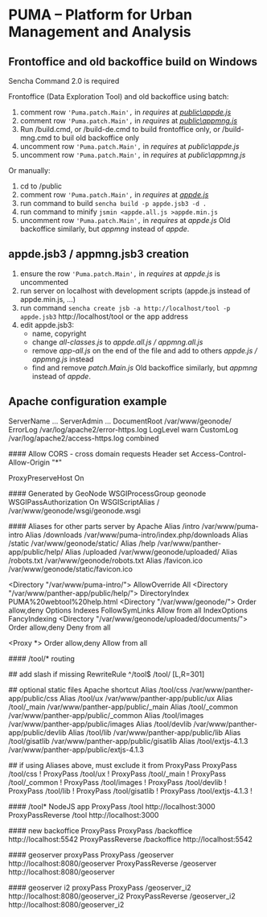PUMA – Platform for Urban Management and Analysis
=================================================

Frontoffice and old backoffice build on Windows
-----------------------------------------------
Sencha Command 2.0 is required

Frontoffice (Data Exploration Tool) and old backoffice using batch:
 1. comment row `'Puma.patch.Main',` in *requires* at [*public\appde.js*](https://github.com/gisat/puma/blob/master/public/appde.js#L18)
 2. comment row `'Puma.patch.Main',` in *requires* at [*public\appmng.js*](https://github.com/gisat/puma/blob/master/public/appmng.js#L23)
 3. Run /build.cmd, or /build-de.cmd to build frontoffice only, or /build-mng.cmd to buil old backoffice only
 4. uncomment row `'Puma.patch.Main',` in *requires* at *public\appde.js*
 5. uncomment row `'Puma.patch.Main',` in *requires* at *public\appmng.js*
 
Or manually:
 1. cd to /public
 2. comment row `'Puma.patch.Main',` in *requires* at [*appde.js*](https://github.com/gisat/puma/blob/master/public/appde.js#L18)
 3. run command to build `sencha build -p appde.jsb3 -d .`
 4. run command to minify `jsmin <appde.all.js >appde.min.js`
 5. uncomment row `'Puma.patch.Main',` in *requires* at *appde.js*
Old backoffice similarly, but *appmng* instead of *appde*.

appde.jsb3 / appmng.jsb3 creation
---------------------------------
1. ensure the row `'Puma.patch.Main',` in *requires* at *appde.js* is uncommented
2. run server on localhost with development scripts (appde.js instead of appde.min.js, ...)
3. run command `sencha create jsb -a http://localhost/tool -p appde.jsb3` http\://localhost/tool or the app address
4. edit appde.jsb3:
    - name, copyright
    - change *all-classes.js* to *appde.all.js / appmng.all.js*
    - remove *app-all.js* on the end of the file and add to others *appde.js / appmng.js* instead
    - find and remove *patch.Main.js*
Old backoffice similarly, but *appmng* instead of *appde*.

Apache configuration example
----------------------------
ServerName ...
ServerAdmin ...
DocumentRoot /var/www/geonode/
ErrorLog /var/log/apache2/error-https.log
LogLevel warn
CustomLog /var/log/apache2/access-https.log combined

\#\#\#\# Allow CORS - cross domain requests
Header set Access-Control-Allow-Origin "*"

ProxyPreserveHost On

\#\#\#\# Generated by GeoNode
WSGIProcessGroup geonode
WSGIPassAuthorization On
WSGIScriptAlias / /var/www/geonode/wsgi/geonode.wsgi

\#\#\#\# Aliases for other parts server by Apache
Alias /intro /var/www/puma-intro
Alias /downloads /var/www/puma-intro/index.php/downloads
Alias /static /var/www/geonode/static/
Alias /help /var/www/panther-app/public/help/
Alias /uploaded /var/www/geonode/uploaded/
Alias /robots.txt /var/www/geonode/robots.txt
Alias /favicon.ico /var/www/geonode/static/favicon.ico

<Directory "/var/www/puma-intro/">
    AllowOverride All
</Directory>
<Directory "/var/www/panther-app/public/help/">
    DirectoryIndex PUMA%20webtool%20help.html
</Directory>
<Directory "/var/www/geonode/">
    Order allow,deny
    Options Indexes FollowSymLinks
    Allow from all
    IndexOptions FancyIndexing
</Directory>
<Directory "/var/www/geonode/uploaded/documents/">
    Order allow,deny
    Deny from all
</Directory>

<Proxy *>
    Order allow,deny
    Allow from all
</Proxy>


\#\#\#\# /tool/* routing

\#\# add slash if missing
RewriteRule ^/tool$ /tool/ [L,R=301]

\#\# optional static files Apache shortcut
Alias /tool/css /var/www/panther-app/public/css
Alias /tool/ux /var/www/panther-app/public/ux
Alias /tool/_main /var/www/panther-app/public/_main
Alias /tool/_common /var/www/panther-app/public/_common
Alias /tool/images /var/www/panther-app/public/images
Alias /tool/devlib /var/www/panther-app/public/devlib
Alias /tool/lib /var/www/panther-app/public/lib
Alias /tool/gisatlib /var/www/panther-app/public/gisatlib
Alias /tool/extjs-4.1.3 /var/www/panther-app/public/extjs-4.1.3

\#\# if using Aliases above, must exclude it from ProxyPass
ProxyPass /tool/css !
ProxyPass /tool/ux !
ProxyPass /tool/_main !
ProxyPass /tool/_common !
ProxyPass /tool/images !
ProxyPass /tool/devlib !
ProxyPass /tool/lib !
ProxyPass /tool/gisatlib !
ProxyPass /tool/extjs-4.1.3 !

\#\#\#\# /tool* NodeJS app
ProxyPass /tool http\://localhost:3000
ProxyPassReverse /tool http\://localhost:3000


\#\#\#\# new backoffice ProxyPass
ProxyPass /backoffice http\://localhost:5542
ProxyPassReverse /backoffice http\://localhost:5542

\#\#\#\# geoserver proxyPass
ProxyPass /geoserver http\://localhost:8080/geoserver
ProxyPassReverse /geoserver http\://localhost:8080/geoserver

\#\#\#\# geoserver i2 proxyPass
ProxyPass /geoserver_i2 http\://localhost:8080/geoserver_i2
ProxyPassReverse /geoserver_i2 http\://localhost:8080/geoserver_i2
